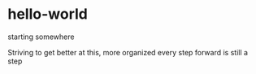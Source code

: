 # hello-world
starting somewhere

Striving to get better at this, more organized
every step forward is still a step
